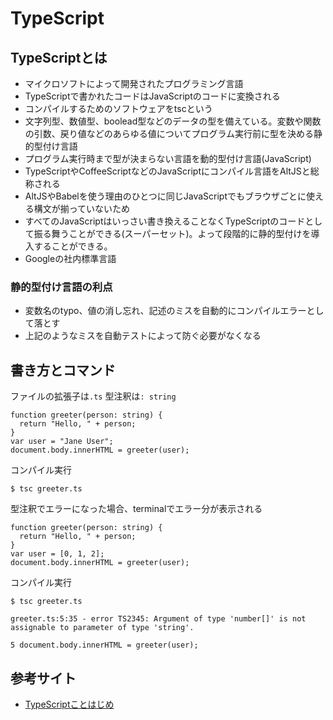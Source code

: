 # TypeScript

## TypeScriptとは

- マイクロソフトによって開発されたプログラミング言語
- TypeScriptで書かれたコードはJavaScriptのコードに変換される
- コンパイルするためのソフトウェアをtscという
- 文字列型、数値型、boolead型などのデータの型を備えている。変数や関数の引数、戻り値などのあらゆる値についてプログラム実行前に型を決める静的型付け言語
- プログラム実行時まで型が決まらない言語を動的型付け言語(JavaScript)
- TypeScriptやCoffeeScriptなどのJavaScriptにコンパイル言語をAltJSと総称される
- AltJSやBabelを使う理由のひとつに同じJavaScriptでもブラウザごとに使える構文が揃っていないため
- すべてのJavaScriptはいっさい書き換えることなくTypeScriptのコードとして振る舞うことができる(スーパーセット)。よって段階的に静的型付けを導入することができる。
- Googleの社内標準言語

### 静的型付け言語の利点

- 変数名のtypo、値の消し忘れ、記述のミスを自動的にコンパイルエラーとして落とす
- 上記のようなミスを自動テストによって防ぐ必要がなくなる

## 書き方とコマンド

ファイルの拡張子は```.ts```
型注釈は```: string```

```javascript: greeter.ts
function greeter(person: string) {
  return "Hello, " + person;
}
var user = "Jane User";
document.body.innerHTML = greeter(user);
```

コンパイル実行

``` terminal:command
$ tsc greeter.ts
```

型注釈でエラーになった場合、terminalでエラー分が表示される

```javascript: greeter.ts
function greeter(person: string) {
  return "Hello, " + person;
}
var user = [0, 1, 2];
document.body.innerHTML = greeter(user);
```

コンパイル実行

``` terminal:command
$ tsc greeter.ts

greeter.ts:5:35 - error TS2345: Argument of type 'number[]' is not assignable to parameter of type 'string'.

5 document.body.innerHTML = greeter(user);
```

## 参考サイト

- [TypeScriptことはじめ](https://app.codegrid.net/series/2017-typescript)
